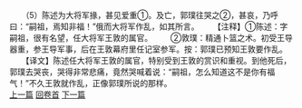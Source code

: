 　　（5）陈述为大将军掾，甚见爱重①。及亡，郭璞往哭之②，甚哀，乃呼曰：“嗣祖，焉知非福！”俄而大将军作乱，如其所言。
　　【注释】①陈述：字嗣祖，很有名望，任大将军王敦的属官。
　　②敦璞：精通卜篮之术。初受王导器重，参王导军事，后在王敦幕府里任记室参军。按：郭璞已预知王敦要作乱。
　　【译文】陈述任大将军王敦的属官，特别受到王敦的赏识和重视。到他死后，郭璞去哭丧，哭得非常悲痛，竟然哭喊着说：“嗣祖，怎么知道这不是你有福气！”不久王敦就作乱，正像郭璞所说的那样。
<br>[上一篇](20_04) [回卷首](20_00) [下一篇](20_06)
